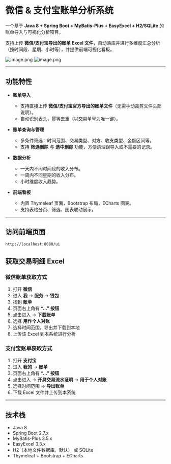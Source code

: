 # 微信 & 支付宝账单分析系统  

一个基于 **Java 8 + Spring Boot + MyBatis-Plus + EasyExcel + H2/SQLite** 的账单导入与可视化分析项目。  

支持上传 **微信/支付宝导出的账单 Excel 文件**，自动落库并进行多维度汇总分析（按时间段、星期、小时等），并提供前端可视化看板。  

![image.png](https://s2.loli.net/2025/08/25/eCaGDAuLVQgIPbs.png)
![image.png](https://s2.loli.net/2025/08/25/Nygj3AeaVwIRKnm.png)

---

## 功能特性  

- **账单导入**  
  - 支持直接上传 **微信/支付宝官方导出的账单文件**（无需手动裁剪文件头部说明）。  
  - 自动识别表头，幂等去重（以交易单号为唯一键）。  

- **账单查询与管理**  
  - 多条件筛选：时间范围、交易类型、对方、收支类型、金额区间等。  
  - 支持 **筛选删除** 与 **选中删除** 功能，方便清理误导入或不需要的记录。  

- **数据分析**  
  - 一天内不同时间段的收入分布。  
  - 一周内不同星期的收入分布。  
  - 小时维度收入趋势。  

- **前端看板**  
  - 内置 Thymeleaf 页面，Bootstrap 布局，ECharts 图表。  
  - 支持表格分页、筛选、图表联动展示。  

---

## 访问前端页面  

```bash
http://localhost:8080/ui
```
## 获取交易明细 Excel  

### 微信账单获取方式  
1. 打开 **微信**  
2. 进入 **我** → **服务** → **钱包**  
3. 找到 **账单**  
4. 页面右上角有 **“…” 按钮**  
5. 点击进入 → **下载账单**  
6. 选择 **用作个人对账**  
7. 选择时间范围，导出并下载到本地  
8. 上传该 Excel 到本系统进行分析  

### 支付宝账单获取方式  
1. 打开 **支付宝**  
2. 进入 **我的** → **账单**  
3. 页面右上角有 **“…” 按钮**
4. 点击进入 → **开具交易流水证明** -> **用于个人对账**
5. 选择时间范围 → **导出账单**  
6. 下载 Excel 文件并上传到本系统  
  

---

## 技术栈  

- Java 8  
- Spring Boot 2.7.x  
- MyBatis-Plus 3.5.x  
- EasyExcel 3.3.x  
- H2（本地文件数据库，默认） 或 SQLite  
- Thymeleaf + Bootstrap + ECharts  
